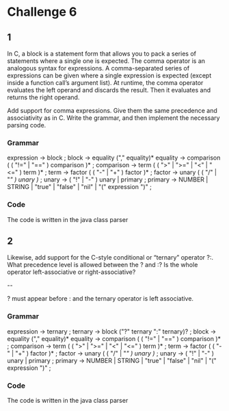 # Challenge 6

## 1

In C, a block is a statement form that allows you to pack a series of statements where a single one is expected. The comma operator is an analogous syntax for expressions. A comma-separated series of expressions can be given where a single expression is expected (except inside a function call’s argument list). At runtime, the comma operator evaluates the left operand and discards the result. Then it evaluates and returns the right operand.

Add support for comma expressions. Give them the same precedence and associativity as in C. Write the grammar, and then implement the necessary parsing code.

### Grammar

expression     → block ;
block          → equality ("," equality)*
equality       → comparison ( ( "!=" | "==" ) comparison )* ;
comparison     → term ( ( ">" | ">=" | "<" | "<=" ) term )* ;
term           → factor ( ( "-" | "+" ) factor )* ;
factor         → unary ( ( "/" | "*" ) unary )* ;
unary          → ( "!" | "-" ) unary
| primary ;
primary        → NUMBER | STRING | "true" | "false" | "nil"
| "(" expression ")" ;

### Code

The code is written in the java class parser

## 2

Likewise, add support for the C-style conditional or “ternary” operator ?:. What precedence level is allowed between the ? and :? Is the whole operator left-associative or right-associative?

--

? must appear before : and the ternary operator is left associative.

### Grammar

expression     → ternary ;
ternary        →  block ("?" ternary ":"  ternary)? ;
block          → equality ("," equality)*
equality       → comparison ( ( "!=" | "==" ) comparison )* ;
comparison     → term ( ( ">" | ">=" | "<" | "<=" ) term )* ;
term           → factor ( ( "-" | "+" ) factor )* ;
factor         → unary ( ( "/" | "*" ) unary )* ;
unary          → ( "!" | "-" ) unary
| primary ;
primary        → NUMBER | STRING | "true" | "false" | "nil"
| "(" expression ")" ;

### Code

The code is written in the java class parser

